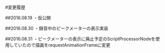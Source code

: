 #変更履歴

##2016.08.19
・仮公開

##2016.08.30
・録音中のピークメーターの表示実装

##2016.08.31
・ピークメーターの表示に廃止予定のScriptProcessorNodeを使用していたので描画をrequestAnimationFrameに変更
